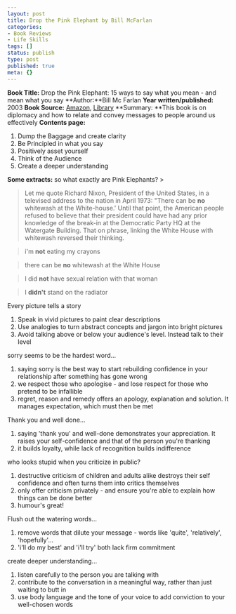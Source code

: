 ```yaml
---
layout: post
title: Drop the Pink Elephant by Bill McFarlan
categories:
- Book Reviews
- Life Skills
tags: []
status: publish
type: post
published: true
meta: {}
---
```

**Book Title:** Drop the Pink Elephant: 15 ways to say what you mean - and mean what you say **Author:**Bill Mc Farlan **Year written/published:** 2003 **Book Source:** [Amazon](http://www.amazon.com/Drop-Pink-Elephant-Ways-Mean/dp/1841126373/ref=pd_bbs_sr_1/002-0774290-2058425?ie=UTF8&s=books&qid=1185075303&sr=8-1), [Library](http://vistaweb.nlb.gov.sg/cgi-bin/cw_cgi?fullRecord+19484+3002+12409286+1+0) **Summary: **This book is on diplomacy and how to relate and convey messages to people around us effectively **Contents page:**
1. Dump the Baggage and create clarity
2. Be Principled in what you say
3. Positively asset yourself
4. Think of the Audience
5. Create a deeper understanding

**Some extracts:** so what exactly are Pink Elephants? >  

> Let me quote Richard Nixon, President of the United States, in a televised address to the nation in April 1973: "There can be **no** whitewash at the White-house.' Until that point, the American people refused to believe that their president could have had any prior knowledge of the break-in at the Democratic Party HQ at the Watergate Building. That on phrase, linking the White House with whitewash reversed their thinking.

> i'm **not** eating my crayons

> there can be **no** whitewash at the White House

> I did **not** have sexual relation with that woman

> I **didn't** stand on the radiator

Every picture tells a story
1. Speak in vivid pictures to paint clear descriptions
2. Use analogies to turn abstract concepts and jargon into bright pictures
3. Avoid talking above or below your audience's level. Instead talk to their level

sorry seems to be the hardest word...
1. saying sorry is the best way to start rebuilding confidence in your relationship after something has gone wrong
2. we respect those who apologise - and lose respect for those who pretend to be infallible
3. regret, reason and remedy offers an apology, explanation and solution. It manages expectation, which must then be met

Thank you and well done...
1. saying 'thank you' and well-done demonstrates your appreciation. It raises your self-confidence and that of the person you're thanking
2. it builds loyalty, while lack of recognition builds indifference

who looks stupid when you criticize in public?
1. destructive criticism of children and adults alike destroys their self confidence and often turns them into critics themselves
2. only offer criticism privately - and ensure you're able to explain how things can be done better
3. humour's great!

Flush out the watering words...
1. remove words that dilute your message - words like 'quite', 'relatively', 'hopefully'...
2. 'i'll do my best' and 'i'll try' both lack firm commitment

create deeper understanding...
1. listen carefully to the person you are talking with
2. contribute to the conversation in a meaningful way, rather than just waiting to butt in
3. use body language and the tone of your voice to add conviction to your well-chosen words
